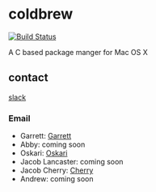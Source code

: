 # coldbrew
[![Build Status](https://travis-ci.org/gwoplock/coldbrew.svg?branch=master)](https://travis-ci.org/gwoplock/coldbrew)

A C based package manger for Mac OS X 

## contact
[slack](https://join.slack.com/t/coldbrew-dev/shared_invite/enQtMjgwNTkzNjQyNzIzLTI1YmFhZTIxZGFhYjMzYmI5MmVhZTZmYzRmYWMzMThmNzk0Yjk3ZjExNmZkZDFjY2RlOThmYmNhMzg2MjIwZjM)
### Email
* Garrett: [Garrett](mailto:battagliagarrett0+coldbrew@gmail.com)
* Abby: coming soon
* Oskari: [Oskari](mailto:xxc3ncoredxx+coldbrew@gmail.com)
* Jacob Lancaster: coming soon
* Jacob Cherry: [Cherry](mailto:jacobcherry36@gmail.com) 
* Andrew: coming soon
